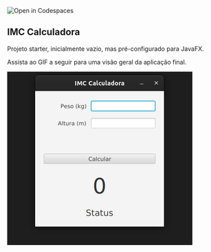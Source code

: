 ![Open in Codespaces](https://classroom.github.com/assets/open-in-codespaces-abfff4d4e15f9e1bd8274d9a39a0befe03a0632bb0f153d0ec72ff541cedbe34.svg)
## IMC Calculadora

Projeto starter, inicialmente vazio, mas pré-configurado para JavaFX.

Assista ao GIF a seguir para uma visão geral da aplicação final.

![IMC Calculadora](img/calculadora_imc.gif)